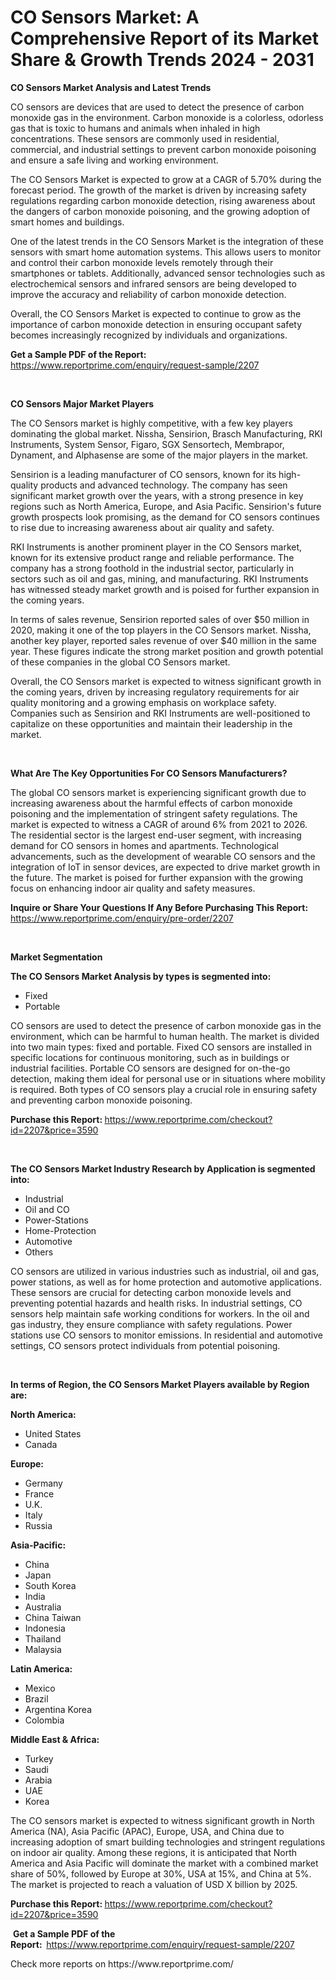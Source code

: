 <p><h1>CO Sensors Market: A Comprehensive Report of its Market Share & Growth Trends 2024 - 2031</h1></p><p><strong>CO Sensors Market Analysis and Latest Trends</strong></p>
<p><p>CO sensors are devices that are used to detect the presence of carbon monoxide gas in the environment. Carbon monoxide is a colorless, odorless gas that is toxic to humans and animals when inhaled in high concentrations. These sensors are commonly used in residential, commercial, and industrial settings to prevent carbon monoxide poisoning and ensure a safe living and working environment.</p><p>The CO Sensors Market is expected to grow at a CAGR of 5.70% during the forecast period. The growth of the market is driven by increasing safety regulations regarding carbon monoxide detection, rising awareness about the dangers of carbon monoxide poisoning, and the growing adoption of smart homes and buildings. </p><p>One of the latest trends in the CO Sensors Market is the integration of these sensors with smart home automation systems. This allows users to monitor and control their carbon monoxide levels remotely through their smartphones or tablets. Additionally, advanced sensor technologies such as electrochemical sensors and infrared sensors are being developed to improve the accuracy and reliability of carbon monoxide detection.</p><p>Overall, the CO Sensors Market is expected to continue to grow as the importance of carbon monoxide detection in ensuring occupant safety becomes increasingly recognized by individuals and organizations.</p></p>
<p><strong>Get a Sample PDF of the Report:&nbsp;</strong> <a href="https://www.reportprime.com/enquiry/request-sample/2207">https://www.reportprime.com/enquiry/request-sample/2207</a></p>
<p>&nbsp;</p>
<p><strong>CO Sensors Major Market Players</strong></p>
<p><p>The CO Sensors market is highly competitive, with a few key players dominating the global market. Nissha, Sensirion, Brasch Manufacturing, RKI Instruments, System Sensor, Figaro, SGX Sensortech, Membrapor, Dynament, and Alphasense are some of the major players in the market.</p><p>Sensirion is a leading manufacturer of CO sensors, known for its high-quality products and advanced technology. The company has seen significant market growth over the years, with a strong presence in key regions such as North America, Europe, and Asia Pacific. Sensirion's future growth prospects look promising, as the demand for CO sensors continues to rise due to increasing awareness about air quality and safety.</p><p>RKI Instruments is another prominent player in the CO Sensors market, known for its extensive product range and reliable performance. The company has a strong foothold in the industrial sector, particularly in sectors such as oil and gas, mining, and manufacturing. RKI Instruments has witnessed steady market growth and is poised for further expansion in the coming years.</p><p>In terms of sales revenue, Sensirion reported sales of over $50 million in 2020, making it one of the top players in the CO Sensors market. Nissha, another key player, reported sales revenue of over $40 million in the same year. These figures indicate the strong market position and growth potential of these companies in the global CO Sensors market.</p><p>Overall, the CO Sensors market is expected to witness significant growth in the coming years, driven by increasing regulatory requirements for air quality monitoring and a growing emphasis on workplace safety. Companies such as Sensirion and RKI Instruments are well-positioned to capitalize on these opportunities and maintain their leadership in the market.</p></p>
<p>&nbsp;</p>
<p><strong>What Are The Key Opportunities For CO Sensors Manufacturers?</strong></p>
<p><p>The global CO sensors market is experiencing significant growth due to increasing awareness about the harmful effects of carbon monoxide poisoning and the implementation of stringent safety regulations. The market is expected to witness a CAGR of around 6% from 2021 to 2026. The residential sector is the largest end-user segment, with increasing demand for CO sensors in homes and apartments. Technological advancements, such as the development of wearable CO sensors and the integration of IoT in sensor devices, are expected to drive market growth in the future. The market is poised for further expansion with the growing focus on enhancing indoor air quality and safety measures.</p></p>
<p><strong>Inquire or Share Your Questions If Any Before Purchasing This Report:</strong> <a href="https://www.reportprime.com/enquiry/pre-order/2207">https://www.reportprime.com/enquiry/pre-order/2207</a></p>
<p>&nbsp;</p>
<p><strong>Market Segmentation</strong></p>
<p><strong>The CO Sensors Market Analysis by types is segmented into:</strong></p>
<p><ul><li>Fixed</li><li>Portable</li></ul></p>
<p><p>CO sensors are used to detect the presence of carbon monoxide gas in the environment, which can be harmful to human health. The market is divided into two main types: fixed and portable. Fixed CO sensors are installed in specific locations for continuous monitoring, such as in buildings or industrial facilities. Portable CO sensors are designed for on-the-go detection, making them ideal for personal use or in situations where mobility is required. Both types of CO sensors play a crucial role in ensuring safety and preventing carbon monoxide poisoning.</p></p>
<p><strong>Purchase this Report:&nbsp;</strong><a href="https://www.reportprime.com/checkout?id=2207&price=3590">https://www.reportprime.com/checkout?id=2207&price=3590</a></p>
<p>&nbsp;</p>
<p><strong>The CO Sensors Market Industry Research by Application is segmented into:</strong></p>
<p><ul><li>Industrial</li><li>Oil and CO</li><li>Power-Stations</li><li>Home-Protection</li><li>Automotive</li><li>Others</li></ul></p>
<p><p>CO sensors are utilized in various industries such as industrial, oil and gas, power stations, as well as for home protection and automotive applications. These sensors are crucial for detecting carbon monoxide levels and preventing potential hazards and health risks. In industrial settings, CO sensors help maintain safe working conditions for workers. In the oil and gas industry, they ensure compliance with safety regulations. Power stations use CO sensors to monitor emissions. In residential and automotive settings, CO sensors protect individuals from potential poisoning.</p></p>
<p>&nbsp;</p>
<p><strong>In terms of Region, the CO Sensors Market Players available by Region are:</strong></p>
<p>
    <p> <strong> North America: </strong>
        <ul>
            <li>United States</li>
            <li>Canada</li>
        </ul>
        </p> 
    <p> <strong> Europe: </strong>
        <ul>
            <li>Germany</li>
            <li>France</li>
            <li>U.K.</li>
            <li>Italy</li>
            <li>Russia</li>
        </ul>
        </p> 
    <p> <strong> Asia-Pacific: </strong>
        <ul>
            <li>China</li>
            <li>Japan</li>
            <li>South Korea</li>
            <li>India</li>
            <li>Australia</li>
            <li>China Taiwan</li>
            <li>Indonesia</li>
            <li>Thailand</li>
            <li>Malaysia</li>
        </ul>
        </p> 
    <p> <strong> Latin America: </strong>
        <ul>
            <li>Mexico</li>
            <li>Brazil</li>
            <li>Argentina Korea</li>
            <li>Colombia</li>
        </ul>
        </p> 
    <p> <strong> Middle East & Africa: </strong>
        <ul>
            <li>Turkey</li>
            <li>Saudi</li>
            <li>Arabia</li>
            <li>UAE</li>
            <li>Korea</li>
        </ul>
    </p>
    </p>
<p><p>The CO sensors market is expected to witness significant growth in North America (NA), Asia Pacific (APAC), Europe, USA, and China due to increasing adoption of smart building technologies and stringent regulations on indoor air quality. Among these regions, it is anticipated that North America and Asia Pacific will dominate the market with a combined market share of 50%, followed by Europe at 30%, USA at 15%, and China at 5%. The market is projected to reach a valuation of USD X billion by 2025.</p></p>
<p><strong>Purchase this Report: </strong><a href="https://www.reportprime.com/checkout?id=2207&price=3590">https://www.reportprime.com/checkout?id=2207&price=3590</a></p>
<p>&nbsp;<strong>Get a Sample PDF of the Report:&nbsp;&nbsp;</strong><a href="https://www.reportprime.com/enquiry/request-sample/2207">https://www.reportprime.com/enquiry/request-sample/2207</a></p>
<p><strong></strong></p>
<p>Check more reports on https://www.reportprime.com/</p>